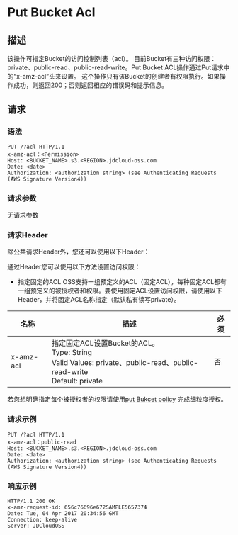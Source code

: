 # Put Bucket Acl

## 描述
该操作可指定Bucket的访问控制列表（acl）。
目前Bucket有三种访问权限：private、public-read、public-read-write。Put Bucket ACL操作通过Put请求中的“x-amz-acl”头来设置。
这个操作只有该Bucket的创建者有权限执行。如果操作成功，则返回200；否则返回相应的错误码和提示信息。

## 请求
### 语法
```HTTP
PUT /?acl HTTP/1.1
x-amz-acl：<Permission>
Host: <BUCKET_NAME>.s3.<REGION>.jdcloud-oss.com
Date: <date>
Authorization: <authorization string> (see Authenticating Requests (AWS Signature Version4))

```
### 请求参数
无请求参数
### 请求Header
除公共请求Header外，您还可以使用以下Header：

通过Header您可以使用以下方法设置访问权限：
* 指定固定的ACL
OSS支持一组预定义的ACL（固定ACL），每种固定ACL都有一组预定义的被授权者和权限。要使用固定ACL设置访问权限，请使用以下Header，并将固定ACL名称指定（默认私有读写private）。

名称|描述|必须
---|---|---
x-amz-acl|指定固定ACL设置Bucket的ACL。<br>Type: String<br>Valid Values: private、public-read、public-read-write<br>Default: private|否

若您想明确指定每个被授权者的权限请使用[put Bukcet policy](https://docs.jdcloud.com/cn/object-storage-service/put-bucket-policy-2) 
完成细粒度授权。


### 请求示例
```HTTP
PUT /?acl HTTP/1.1
x-amz-acl：public-read
Host: <BUCKET_NAME>.s3.<REGION>.jdcloud-oss.com
Date: <date>
Authorization: <authorization string> (see Authenticating Requests (AWS Signature Version4))

```
### 响应示例

```HTTP
HTTP/1.1 200 OK
x-amz-request-id: 656c76696e672SAMPLE5657374  
Date: Tue, 04 Apr 2017 20:34:56 GMT  
Connection: keep-alive  
Server: JDCloudOSS

```




